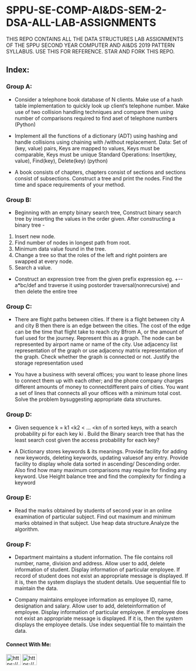 # SPPU-SE-COMP-AI&DS-SEM-2-DSA-ALL-LAB-ASSIGNMENTS
THIS REPO CONTAINS ALL THE DATA STRUCTURES  LAB ASSIGNMENTS OF THE SPPU SECOND YEAR COMPUTER AND AI&amp;DS  2019 PATTERN SYLLABUS. USE THIS FOR REFERENCE. STAR AND FORK THIS REPO.

<h2 align="left">Index:</h2>

<h3 align="left">Group A:</h3>

- Consider a telephone book database of N clients. Make use of a hash table implementation
to quickly look up client‘s telephone number. Make use of two collision handling
techniques and compare them using number of comparisons required to find aset of
telephone numbers (Python)

- Implement all the functions of a dictionary (ADT) using hashing and handle collisions using
chaining with /without replacement.
Data: Set of (key, value) pairs, Keys are mapped to values, Keys
must be comparable, Keys must be unique
Standard Operations: Insert(key, value),
Find(key), Delete(key) (python)

- A book consists of chapters, chapters consist of sections and sections consist of subsections.
Construct a tree and print the nodes. Find the time and space requirements of your method.


<h3 align="left">Group B:</h3>

- Beginning with an empty binary search tree, Construct binary
search tree by inserting the values in the order given. After
constructing a binary tree -
1. Insert new node.
2. Find number of nodes in longest path from root.
3. Minimum data value found in the tree.
4. Change a tree so that the roles of the left and
right pointers are swapped at every node.
5. Search a value.

- Construct an expression tree from the given prefix expression eg. +-- a*bc/def and
traverse it using postorder traversal(nonrecursive) and then delete the entire tree


<h3 align="left">Group C:</h3>

- There are flight paths between cities. If there is a flight between city A and city B then
there is an edge between the cities. The cost of the edge can be the time that flight
take to reach city Bfrom A, or the amount of fuel used for the journey. Represent this as a
graph. The node can be represented by airport name or name of the city. Use adjacency
list representation of the graph or use adjacency matrix representation of the graph. Check
whether the graph is connected or not. Justify the storage representation used

- You have a business with several offices; you want to lease phone lines to connect
them up with each other; and the phone company charges different amounts of money to
connectdifferent pairs of cities. You want a set of lines that connects all your offices
with a minimum total cost. Solve the problem bysuggesting appropriate data structures.


<h3 align="left">Group D:</h3>

- Given sequence k = k1 <k2 < ... <kn of n sorted keys, with a
search probability pi for each key ki . Build the Binary search tree that has
the least search cost given the access probability for each key?

- A Dictionary stores keywords & its meanings. Provide facility
for adding new keywords, deleting keywords, updating valuesof any
entry. Provide facility to display whole data sorted in ascending/
Descending order. Also find how many maximum comparisons may
require for finding any keyword. Use Height balance tree and find the
complexity for finding a keyword


<h3 align="left">Group E:</h3>

- Read the marks obtained by students of second year in an online
examination of particular subject. Find out maximum and minimum marks
obtained in that subject. Use heap data structure.Analyze the algorithm.


<h3 align="left">Group F:</h3>

- Department maintains a student information. The file contains
roll number, name, division and address. Allow user to add,
delete information of student. Display information of particular
employee. If record of student does not exist an appropriate
message is displayed. If it is, then the system displays the student
details. Use sequential file to maintain the data.

- Company maintains employee information as employee ID,
name, designation and salary. Allow user to add, deleteinformation of
employee. Display information of particular
employee. If employee does not exist an appropriate message is
displayed. If it is, then the system displays the employee details.
Use index sequential file to maintain the data.

<h4 align="left">Connect With Me:</h4>
<p align="left">
<a href="https://linkedin.com/in/https://www.linkedin.com/in/harshal-patil-2003hp" target="blank"><img align="center" src="https://raw.githubusercontent.com/rahuldkjain/github-profile-readme-generator/master/src/images/icons/Social/linked-in-alt.svg" alt="https://www.linkedin.com/in/harshal-patil-2003hp" height="30" width="40" /></a>
<a href="https://instagram.com/https://www.instagram.com/harshal.patil15/ https://www.instagram.com/harshal.patil15/" target="blank"><img align="center" src="https://raw.githubusercontent.com/rahuldkjain/github-profile-readme-generator/master/src/images/icons/Social/instagram.svg" alt="https://www.instagram.com/harshal.patil15/ https://www.instagram.com/harshal.patil15/" height="30" width="40" /></a>
